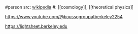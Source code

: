 #person 
src: [wikipedia](https://en.wikipedia.org/wiki/Raphael_Bousso) 
#: [[cosmology]], [[theoretical physics]] 

https://www.youtube.com/@boussogroupatberkeley2254

https://lightsheet.berkeley.edu


